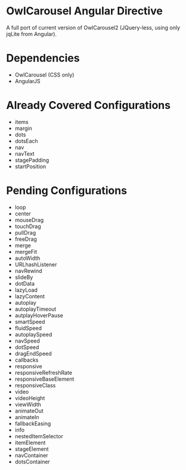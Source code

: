 OwlCarousel Angular Directive
=============================

A full port of current version of OwlCarousel2 (JQuery-less, using only jqLite from Angular).

# Dependencies
* OwlCarousel (CSS only)
* AngularJS

# Already Covered Configurations
* items 
* margin
* dots
* dotsEach
* nav
* navText
* stagePadding
* startPosition

# Pending Configurations
* loop
* center
* mouseDrag
* touchDrag
* pullDrag
* freeDrag
* merge
* mergeFit
* autoWidth
* URLhashListener
* navRewind
* slideBy
* dotData
* lazyLoad
* lazyContent
* autoplay
* autoplayTimeout
* autplayHoverPause
* smartSpeed
* fluidSpeed
* autoplaySpeed
* navSpeed
* dotSpeed
* dragEndSpeed
* callbacks
* responsive
* responsiveRefreshRate
* responsiveBaseElement
* responsiveClass
* video
* videoHeight
* viewWidth
* animateOut
* animateIn
* fallbackEasing
* info
* nestedItemSelector
* itemElement
* stageElement
* navContainer
* dotsContainer